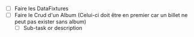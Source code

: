 - [ ] Faire les DataFixtures 
- [ ] Faire le Crud d'un Album (Celui-ci doit être en premier car un billet ne peut pas exister sans album)
  - [ ] Sub-task or description  